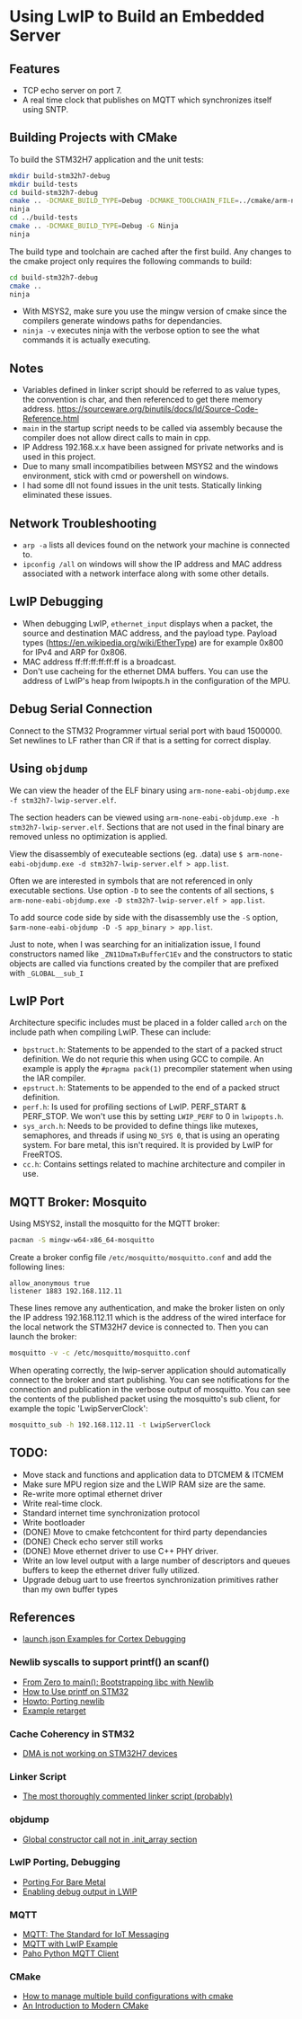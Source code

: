 # Using LwIP to Build an Embedded Server

## Features

* TCP echo server on port 7.
* A real time clock that publishes on MQTT which synchronizes itself using SNTP.

## Building Projects with CMake

To build the STM32H7 application and the unit tests:

```bash
mkdir build-stm32h7-debug
mkdir build-tests
cd build-stm32h7-debug
cmake .. -DCMAKE_BUILD_TYPE=Debug -DCMAKE_TOOLCHAIN_FILE=../cmake/arm-none-eabi.cmake -G Ninja
ninja
cd ../build-tests
cmake .. -DCMAKE_BUILD_TYPE=Debug -G Ninja
ninja
```

The build type and toolchain are cached after the first build. Any changes to the cmake project only requires the
following commands to build:

```bash
cd build-stm32h7-debug
cmake ..
ninja
```

* With MSYS2, make sure you use the mingw version of cmake since the compilers generate windows paths for dependancies.
* `ninja -v` executes ninja with the verbose option to see the what commands it is actually executing.

## Notes

* Variables defined in linker script should be referred to as value types, the convention is char, and then referenced
    to get there memory address. <https://sourceware.org/binutils/docs/ld/Source-Code-Reference.html>
* `main` in the startup script needs to be called via assembly because the compiler does not allow direct calls to main
    in cpp.
* IP Address 192.168.x.x have been assigned for private networks and is used in this project.
* Due to many small incompatibilies between MSYS2 and the windows environment, stick with cmd or powershell on windows.
* I had some dll not found issues in the unit tests. Statically linking eliminated these issues.

## Network Troubleshooting

* `arp -a` lists all devices found on the network your machine is connected to.
* `ipconfig /all` on windows will show the IP address and MAC address associated with a network interface along with 
    some other details.

## LwIP Debugging

* When debugging LwIP, `ethernet_input` displays when a packet, the source and destination MAC address, and the payload
    type. Payload types (https://en.wikipedia.org/wiki/EtherType) are for example 0x800 for IPv4 and ARP for 0x806.
* MAC address ff:ff:ff:ff:ff:ff is a broadcast.
* Don't use cacheing for the ethernet DMA buffers. You can use the address of LwIP's heap from lwipopts.h in the 
    configuration of the MPU.

## Debug Serial Connection

Connect to the STM32 Programmer virtual serial port with baud 1500000. Set newlines to LF rather than CR if that is a 
setting for correct display.

## Using `objdump`

We can view the header of the ELF binary using `arm-none-eabi-objdump.exe -f stm32h7-lwip-server.elf`.

The section headers can be viewed using `arm-none-eabi-objdump.exe -h stm32h7-lwip-server.elf`. Sections that are not
used in the final binary are removed unless no optimization is applied.

View the disassembly of executeable sections (eg. .data) use 
`$ arm-none-eabi-objdump.exe -d stm32h7-lwip-server.elf > app.list`.

Often we are interested in symbols that are not referenced in only executable sections. Use option `-D` to see the 
contents of all sections, `$ arm-none-eabi-objdump.exe -D stm32h7-lwip-server.elf > app.list`.

To add source code side by side with the disassembly use the `-S` option, 
`$arm-none-eabi-objdump -D -S app_binary > app.list`.

Just to note, when I was searching for an initialization issue, I found constructors named like `_ZN11DmaTxBufferC1Ev`
and the constructors to static objects are called via functions created by the compiler that are prefixed with
`_GLOBAL__sub_I`

## LwIP Port

Architecture specific includes must be placed in a folder called `arch` on the include path when compiling LwIP. These
can include:
* `bpstruct.h`: Statements to be appended to the start of a packed struct definition. We do not requrie this when
    using GCC to compile. An example is apply the `#pragma pack(1)` precompiler statement when using the IAR compiler.
* `epstruct.h`: Statements to be appended to the end of a packed struct definition.
* `perf.h`: Is used for profiling sections of LwIP. PERF_START & PERF_STOP. We won't use this by setting `LWIP_PERF` 
    to 0 in `lwipopts.h`.
* `sys_arch.h`: Needs to be provided to define things like mutexes, semaphores, and threads if using `NO_SYS 0`, that 
    is using an operating system. For bare metal, this isn't required. It is provided by LwIP for FreeRTOS.
* `cc.h`: Contains settings related to machine architecture and compiler in use.

## MQTT Broker: Mosquito

Using MSYS2, install the mosquitto for the MQTT broker:

```bash
pacman -S mingw-w64-x86_64-mosquitto
```

Create a broker config file `/etc/mosquitto/mosquitto.conf` and add the following lines:

```
allow_anonymous true
listener 1883 192.168.112.11
```

These lines remove any authentication, and make the broker listen on only the IP address 192.168.112.11 which is the 
address of the wired interface for the local network the STM32H7 device is connected to. Then you can launch the 
broker:

```bash
mosquitto -v -c /etc/mosquitto/mosquitto.conf
```

When operating correctly, the lwip-server application should automatically connect to the broker and start publishing.
You can see notifications for the connection and publication in the verbose output of mosquitto. You can see the 
contents of the published packet using the mosquitto's sub client, for example the topic 'LwipServerClock':

```bash
mosquitto_sub -h 192.168.112.11 -t LwipServerClock
```

## TODO: 

* Move stack and functions and application data to DTCMEM & ITCMEM
* Make sure MPU region size and the LWIP RAM size are the same.
* Re-write more optimal ethernet driver
* Write real-time clock.
* Standard internet time synchronization protocol
* Write bootloader
* (DONE) Move to cmake fetchcontent for third party dependancies
* (DONE) Check echo server still works
* (DONE) Move ethernet driver to use C++ PHY driver.
* Write an low level output with a large number of descriptors and queues buffers to keep the ethernet driver fully utilized.
* Upgrade debug uart to use freertos synchronization primitives rather than my own buffer types


## References

* [launch.json Examples for Cortex Debugging](https://github.com/haneefdm/cortex-debug-samples/blob/master/blink2/.vscode/launch.json)

### Newlib syscalls to support printf() an scanf()

* [From Zero to main(): Bootstrapping libc with Newlib](https://interrupt.memfault.com/blog/boostrapping-libc-with-newlib)
* [How to Use printf on STM32](https://shawnhymel.com/1873/how-to-use-printf-on-stm32/)
* [Howto: Porting newlib](https://www.embecosm.com/appnotes/ean9/ean9-howto-newlib-1.0.html)
* [Example retarget](https://github.com/cnoviello/mastering-stm32/blob/master/nucleo-f030R8/system/src/retarget/retarget.c)

### Cache Coherency in STM32

* [DMA is not working on STM32H7 devices](https://community.st.com/s/article/FAQ-DMA-is-not-working-on-STM32H7-devices)

### Linker Script

* [The most thoroughly commented linker script (probably)](https://blog.thea.codes/the-most-thoroughly-commented-linker-script/)

### objdump

* [Global constructor call not in .init_array section](<https://stackoverflow.com/questions/6343348/global-constructor-call-not-in-init-array-section>)

### LwIP Porting, Debugging

* [Porting For Bare Metal](https://lwip.fandom.com/wiki/Porting_For_Bare_Metal)
* [Enabling debug output in LWIP](https://community.nxp.com/t5/LPC-Microcontrollers-Knowledge/Enabling-debug-output/ta-p/1128854)

### MQTT

* [MQTT: The Standard for IoT Messaging](https://mqtt.org/)
* [MQTT with LwIP Example](https://www.nongnu.org/lwip/2_0_x/group__mqtt.html)
* [Paho Python MQTT Client](http://www.steves-internet-guide.com/publishing-messages-mqtt-client/)

### CMake

* [How to manage multiple build configurations with cmake](https://stackoverflow.com/questions/57689789/how-to-manage-multiple-build-configurations-with-cmake)
* [An Introduction to Modern CMake](https://cliutils.gitlab.io/modern-cmake/)
